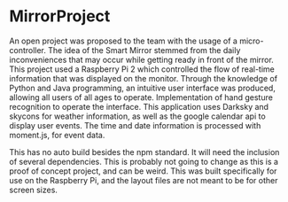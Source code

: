 # MirrorProject
An open project was proposed to the team with the usage of a micro-controller. The idea of the Smart Mirror stemmed from the daily inconveniences that may occur while getting ready in front of the mirror. This project used a Raspberry Pi 2 which controlled the flow of real-time information that was displayed on the monitor. Through the knowledge of Python and Java programming, an intuitive user interface was produced, allowing all users of all ages to operate. Implementation of hand gesture recognition to operate the interface. This application uses Darksky and skycons for weather information, as well as the google calendar api to display user events. The time and date information is processed with moment.js, for event data.

This has no auto build besides the npm standard. It will need the inclusion of several dependencies. This is probably not going to change as this is a proof of concept project, and can be weird. This was built specifically for use on the Raspberry Pi, and the layout files are not meant to be for other screen sizes.
